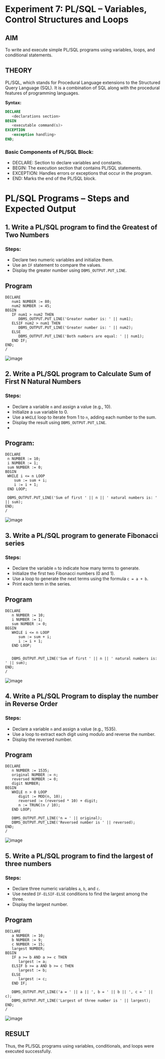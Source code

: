 # Experiment 7: PL/SQL – Variables, Control Structures and Loops

## AIM
To write and execute simple PL/SQL programs using variables, loops, and conditional statements.

## THEORY
PL/SQL, which stands for Procedural Language extensions to the Structured Query Language (SQL). It is a combination of SQL along with the procedural features of programming languages.

**Syntax:**
```sql
DECLARE 
   <declarations section> 
BEGIN 
   <executable command(s)>
EXCEPTION 
   <exception handling> 
END;
```

### Basic Components of PL/SQL Block:
- DECLARE: Section to declare variables and constants.
- BEGIN: The execution section that contains PL/SQL statements.
- EXCEPTION: Handles errors or exceptions that occur in the program.
- END: Marks the end of the PL/SQL block.

# PL/SQL Programs – Steps and Expected Output

## 1. Write a PL/SQL program to find the Greatest of Two Numbers

### Steps:
- Declare two numeric variables and initialize them.
- Use an `IF` statement to compare the values.
- Display the greater number using `DBMS_OUTPUT.PUT_LINE`.
## Program
```
DECLARE
   num1 NUMBER := 80;
   num2 NUMBER := 45;
BEGIN
   IF num1 > num2 THEN
      DBMS_OUTPUT.PUT_LINE('Greater number is: ' || num1);
   ELSIF num2 > num1 THEN
      DBMS_OUTPUT.PUT_LINE('Greater number is: ' || num2);
   ELSE
      DBMS_OUTPUT.PUT_LINE('Both numbers are equal: ' || num1);
   END IF;
END;
/
``` 

![image](https://github.com/user-attachments/assets/0d155676-a923-47d6-ae66-39da3dd0c30b)

## 2. Write a PL/SQL program to Calculate Sum of First N Natural Numbers

### Steps:
- Declare a variable `n` and assign a value (e.g., 10).
- Initialize a `sum` variable to 0.
- Use a `WHILE` loop to iterate from 1 to `n`, adding each number to the sum.
- Display the result using `DBMS_OUTPUT.PUT_LINE`.
- 
## Program:
  ```
DECLARE
   n NUMBER := 10;
   i NUMBER := 1;
   sum NUMBER := 0;
BEGIN
   WHILE i <= n LOOP
      sum := sum + i;
      i := i + 1;
   END LOOP;
   
   DBMS_OUTPUT.PUT_LINE('Sum of first ' || n || ' natural numbers is: ' || sum);
END;
/
```

![image](https://github.com/user-attachments/assets/084739d6-94cb-48db-abf7-0e3dab7468a2)

## 3. Write a PL/SQL program to generate Fibonacci series

### Steps:
- Declare the variable `n` to indicate how many terms to generate.
- Initialize the first two Fibonacci numbers (0 and 1).
- Use a loop to generate the next terms using the formula `c = a + b`.
- Print each term in the series.

## Program
```
DECLARE
   n NUMBER := 10;
   i NUMBER := 1;
   sum NUMBER := 0;
BEGIN
   WHILE i <= n LOOP
      sum := sum + i;
      i := i + 1;
   END LOOP;
   
   
   DBMS_OUTPUT.PUT_LINE('Sum of first ' || n || ' natural numbers is: ' || sum);
END;
/
```


![image](https://github.com/user-attachments/assets/42a9c121-6570-41cc-b3ca-6e1ede62b80f)

## 4. Write a PL/SQL Program to display the number in Reverse Order

### Steps:
- Declare a variable `n` and assign a value (e.g., 1535).
- Use a loop to extract each digit using modulo and reverse the number.
- Display the reversed number.
  
## Program
```
DECLARE
   n NUMBER := 1535;         
   original NUMBER := n;     
   reversed NUMBER := 0;    
   digit NUMBER;             
BEGIN
   WHILE n > 0 LOOP
      digit := MOD(n, 10);                
      reversed := (reversed * 10) + digit; 
      n := TRUNC(n / 10);                 
   END LOOP;

   DBMS_OUTPUT.PUT_LINE('n = ' || original);
   DBMS_OUTPUT.PUT_LINE('Reversed number is ' || reversed);
END;
/
```

![image](https://github.com/user-attachments/assets/89a67f39-2214-4edf-b686-93b2ff7b513a)

## 5. Write a PL/SQL program to find the largest of three numbers

### Steps:
- Declare three numeric variables `a`, `b`, and `c`.
- Use nested `IF-ELSIF-ELSE` conditions to find the largest among the three.
- Display the largest number.

## Program
```
DECLARE
   a NUMBER := 10;
   b NUMBER := 9;
   c NUMBER := 15;
   largest NUMBER;
BEGIN
   IF a >= b AND a >= c THEN
      largest := a;
   ELSIF b >= a AND b >= c THEN
      largest := b;
   ELSE
      largest := c;
   END IF;

   DBMS_OUTPUT.PUT_LINE('a = ' || a || ', b = ' || b || ', c = ' || c);
   DBMS_OUTPUT.PUT_LINE('Largest of three number is ' || largest);
END;
/
```

![image](https://github.com/user-attachments/assets/51f2651a-7700-4a7a-b368-afaad2e61cae)

## RESULT
Thus, the PL/SQL programs using variables, conditionals, and loops were executed successfully.
